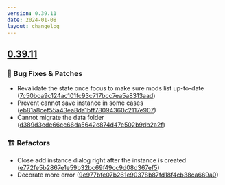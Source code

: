 ```yaml
---
version: 0.39.11
date: 2024-01-08
layout: changelog
---
```

## [0.39.11](#0.39.11)
### 🐛 Bug Fixes & Patches

- Revalidate the state once focus to make sure mods list up-to-date ([7c50bca9c124ac101fc93c717bcc7ea5a8313aad](https://github.com/Voxelum/x-minecraft-launcher/commit/7c50bca9c124ac101fc93c717bcc7ea5a8313aad))
- Prevent cannot save instance in some cases ([eb81a8cef55a43ea8da1bff78094360c2117e907](https://github.com/Voxelum/x-minecraft-launcher/commit/eb81a8cef55a43ea8da1bff78094360c2117e907))
- Cannot migrate the data folder ([d389d3ede66cc66da5642c874d47e502b9db2a2f](https://github.com/Voxelum/x-minecraft-launcher/commit/d389d3ede66cc66da5642c874d47e502b9db2a2f))
### 🏗️ Refactors

- Close add instance dialog right after the instance is created ([e772fe5b2867e1e59b32bc69f49cc9d08d367ef5](https://github.com/Voxelum/x-minecraft-launcher/commit/e772fe5b2867e1e59b32bc69f49cc9d08d367ef5))
- Decorate more error ([9e977bfe07b261e90378b87fd18f4cb38ca669a0](https://github.com/Voxelum/x-minecraft-launcher/commit/9e977bfe07b261e90378b87fd18f4cb38ca669a0))
